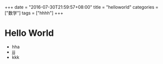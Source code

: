 +++
date = "2016-07-30T21:59:57+08:00"
title = "helloworld"
categories = ["数学"]
tags = ["hhhh"]
+++

# Hello World

* hha
* jjj
* kkk

